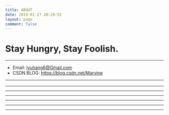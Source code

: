 ```yaml
---
title: ABOUT
date: 2019-01-27 20:29:52
layout: page
comment: false
---
```


# Stay Hungry, Stay Foolish.
---

* Email: lyuhang6@Gmail.com
* CSDN BLOG: https://blog.csdn.net/Marvine
---


<style>
	.heimu {
		background-color: #000000;
		color: #000000;
		text-shadow: none;
		transition: background-color .4s;
	}
	.heimu:hover {
		background-color: transparent;
	}
</style>
<span class="heimu" title="你知道的太多了"></span>

<p style="line-height: 18px; font-size: 18px; font-family: times;">
<script type="text/javascript">
for (var line=1; line < 60;line++)
{
	for(var i=1;i<29;i++)
	{
		var s = (Math.floor((Math.random()*2)%2)) ? "/" : "\\";
		document.write(s);
	}
	document.writeln("<br>");
}
</script>
</p>

---

---

---

---

---

---